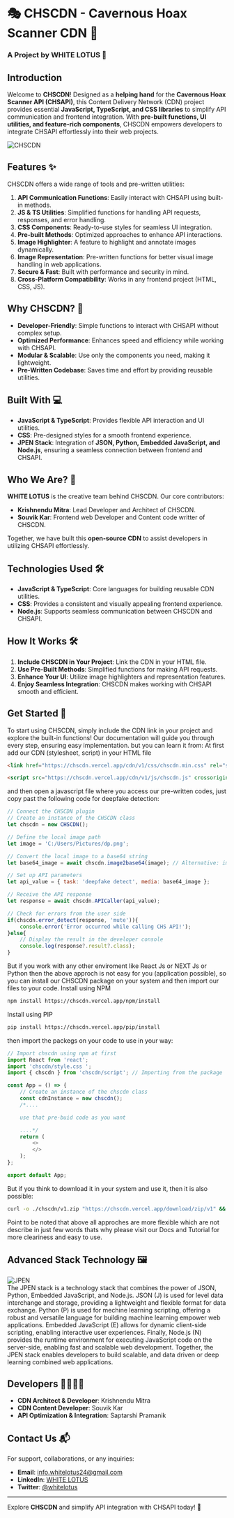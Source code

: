 # 🎭 CHSCDN - Cavernous Hoax Scanner CDN 📡  
### A Project by WHITE LOTUS 🌸  

## Introduction  
Welcome to **CHSCDN**! Designed as a **helping hand** for the **Cavernous Hoax Scanner API (CHSAPI)**, this Content Delivery Network (CDN) project provides essential **JavaScript, TypeScript, and CSS libraries** to simplify API communication and frontend integration. With **pre-built functions, UI utilities, and feature-rich components**, CHSCDN empowers developers to integrate CHSAPI effortlessly into their web projects.  

![CHSCDN](https://kidKrishkode.github.io/Streamline-Diagnosis.github.io/images/Cavernous.png)  

## Features ✨  
CHSCDN offers a wide range of tools and pre-written utilities:  
1. **API Communication Functions**: Easily interact with CHSAPI using built-in methods.  
2. **JS & TS Utilities**: Simplified functions for handling API requests, responses, and error handling.  
3. **CSS Components**: Ready-to-use styles for seamless UI integration.  
4. **Pre-built Methods**: Optimized approaches to enhance API interactions.  
5. **Image Highlighter**: A feature to highlight and annotate images dynamically.  
6. **Image Representation**: Pre-written functions for better visual image handling in web applications.  
7. **Secure & Fast**: Built with performance and security in mind.  
8. **Cross-Platform Compatibility**: Works in any frontend project (HTML, CSS, JS).  

## Why CHSCDN? 🌟  
- **Developer-Friendly**: Simple functions to interact with CHSAPI without complex setup.  
- **Optimized Performance**: Enhances speed and efficiency while working with CHSAPI.  
- **Modular & Scalable**: Use only the components you need, making it lightweight.  
- **Pre-Written Codebase**: Saves time and effort by providing reusable utilities.  

## Built With 💻  
- **JavaScript & TypeScript**: Provides flexible API interaction and UI utilities.  
- **CSS**: Pre-designed styles for a smooth frontend experience.  
- **JPEN Stack**: Integration of **JSON, Python, Embedded JavaScript, and Node.js**, ensuring a seamless connection between frontend and CHSAPI.  

## Who We Are? 🤝  
**WHITE LOTUS** is the creative team behind CHSCDN. Our core contributors:  
- **Krishnendu Mitra**: Lead Developer and Architect of CHSCDN.  
- **Souvik Kar**: Frontend web Developer and Content code writter of CHSCDN.  

Together, we have built this **open-source CDN** to assist developers in utilizing CHSAPI effortlessly.  

## Technologies Used 🛠️  
- **JavaScript & TypeScript**: Core languages for building reusable CDN utilities.  
- **CSS**: Provides a consistent and visually appealing frontend experience.  
- **Node.js**: Supports seamless communication between CHSCDN and CHSAPI.  

## How It Works 🛠️  
1. **Include CHSCDN in Your Project**: Link the CDN in your HTML file.  
2. **Use Pre-Built Methods**: Simplified functions for making API requests.  
3. **Enhance Your UI**: Utilize image highlighters and representation features.  
4. **Enjoy Seamless Integration**: CHSCDN makes working with CHSAPI smooth and efficient.  

## Get Started 🚀  
To start using CHSCDN, simply include the CDN link in your project and explore the built-in functions! Our documentation will guide you through every step, ensuring easy implementation. but you can learn it from:
At first add our CDN (stylesheet, script) in your HTML file
```html
<link href="https://chscdn.vercel.app/cdn/v1/css/chscdn.min.css" rel="stylesheet" crossorigin="anonymous"/>
```
```html
<script src="https://chscdn.vercel.app/cdn/v1/js/chscdn.js" crossorigin="anonymous"></script>
```
and then open a javascript file where you access our pre-written codes, just copy past the following code for deepfake detection:
```js
// Connect the CHSCDN plugin
// Create an instance of the CHSCDN class
let chscdn = new CHSCDN();

// Define the local image path
let image = 'C:/Users/Pictures/dp.png';

// Convert the local image to a base64 string
let base64_image = await chscdn.image2base64(image); // Alternative: image_to_base64

// Set up API parameters
let api_value = { task: 'deepfake detect', media: base64_image };

// Receive the API response
let response = await chscdn.APICaller(api_value);

// Check for errors from the user side
if(chscdn.error_detect(response, 'mute')){
	console.error('Error occurred while calling CHS API!');
}else{
	// Display the result in the developer console
	console.log(response?.result?.class);
}
```
But if you work with any other enviroment like React Js or NEXT Js or Python then the above approch is not easy for you (application possible), so you can install our CHSCDN package on your system and then import our files to your code.
Install using NPM
```bash
npm install https://chscdn.vercel.app/npm/install
```
Install using PIP
```bash
pip install https://chscdn.vercel.app/pip/install
```
then import the packegs on your code to use in your way:
```js
// Import chscdn using npm at first
import React from 'react';
import 'chscdn/style.css ';
import { chscdn } from 'chscdn/script'; // Importing from the package  

const App = () => {
	// Create an instance of the chscdn class 
	const cdnInstance = new chscdn();
	/*....

	use that pre-buid code as you want

	....*/
	return (
		<>
		</>
	);
};

export default App;
```
But if you think to download it in your system and use it, then it is also possible:
```bash
curl -o ./chscdn/v1.zip "https://chscdn.vercel.app/download/zip/v1" && unzip -o ./chscdn/v1.zip -d ./chscdn/ && rm ./chscdn/v1.zip
```
Point to be noted that above all approches are more flexible which are not describe in just few words thats why please visit our Docs and Tutorial for more cleariness and easy to use.

## Advanced Stack Technology 🖼️  
![JPEN](https://kidKrishkode.github.io/Streamline-Diagnosis.github.io/images/jpen.png)  
The JPEN stack is a technology stack that combines the power of JSON, Python, Embedded JavaScript, and Node.js. JSON (J) is used for level data interchange and storage, providing a lightweight and flexible format for data exchange. Python (P) is used for mechine learning scripting, offering a robust and versatile language for building machine learning empower web applications. Embedded JavaScript (E) allows for dynamic client-side scripting, enabling interactive user experiences. Finally, Node.js (N) provides the runtime environment for executing JavaScript code on the server-side, enabling fast and scalable web development. Together, the JPEN stack enables developers to build scalable, and data driven or deep learning combined web applications.

## Developers 👨‍💻👩‍💻  
- **CDN Architect & Developer**: Krishnendu Mitra
- **CDN Content Developer**: Souvik Kar
- **API Optimization & Integration**: Saptarshi Pramanik  

## Contact Us 📬  
For support, collaborations, or any inquiries:  
- **Email**: info.whitelotus24@gmail.com  
- **LinkedIn**: [WHITE LOTUS](https://www.linkedin.com/)  
- **Twitter**: [@whitelotus](https://twitter.com/)  

---  

Explore **CHSCDN** and simplify API integration with CHSAPI today! 🚀
